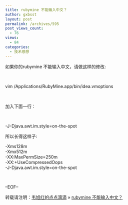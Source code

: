 ```yaml
---
title: rubymine 不能输入中文？
author: gxbsst
layout: post
permalink: /archives/595
post_views_count:
  - 76
views:
  - 84
categories:
  - 技术感想
---
```

如果你的rubymine 不能输入中文，请做这样的修改:

 

vim /Applications/RubyMine.app/bin/idea.vmoptions

 

加入下面一行：

 

-J-Djava.awt.im.style=on-the-spot

所以长得这样子:

-Xms128m  
-Xmx512m  
-XX:MaxPermSize=250m  
-XX:+UseCompressedOops  
-J-Djava.awt.im.style=on-the-spot

 

&#8211;EOF&#8211;

转载请注明：[韦旭红的点点滴滴][1] &raquo; [rubymine 不能输入中文？][2]

 [1]: http://www.weixuhong.com
 [2]: http://www.weixuhong.com/archives/595